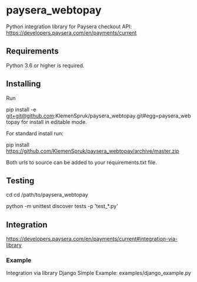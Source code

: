 # paysera_webtopay
Python integration library for Paysera checkout API: https://developers.paysera.com/en/payments/current

## Requirements

Python 3.6 or higher is required.

## Installing

Run

pip install -e git+git@github.com:KlemenSpruk/paysera_webtopay.git#egg=paysera_webtopay for install in editable mode.

For standard install run:

pip install https://github.com/KlemenSpruk/paysera_webtopay/archive/master.zip 

Both urls to source can be added to your requirements.txt file. 

## Testing

cd  cd /path/to/paysera_webtopay

python -m unittest discover tests -p 'test_*.py'

## Integration

https://developers.paysera.com/en/payments/current#integration-via-library

### Example

Integration via library Django Simple Example:
examples/django_example.py
